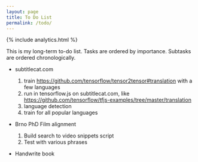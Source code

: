 ```yaml
---
layout: page
title: To Do List
permalink: /todo/
---
```

{% include analytics.html %}

This is my long-term to-do list. Tasks are ordered by importance. Subtasks are ordered chronologically.

* subtitlecat.com
  1. train https://github.com/tensorflow/tensor2tensor#translation with a few languages
  2. run in tensorflow.js on subtitlecat.com, like https://github.com/tensorflow/tfjs-examples/tree/master/translation
  3. language detection
  4. train for all popular languages

* Brno PhD Film alignment
  1. Build search to video snippets script
  2. Test with various phrases
  
* Handwrite book
